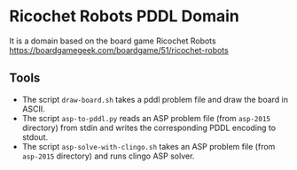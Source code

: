 # Ricochet Robots PDDL Domain

It is a domain based on the board game Ricochet Robots
https://boardgamegeek.com/boardgame/51/ricochet-robots

## Tools
 - The script `draw-board.sh` takes a pddl problem file and draw the board
   in ASCII.
 - The script `asp-to-pddl.py` reads an ASP problem file (from `asp-2015`
   directory) from stdin and writes the corresponding PDDL encoding to stdout.
 - The script `asp-solve-with-clingo.sh` takes an ASP problem file (from
   `asp-2015` directory) and runs clingo ASP solver.
